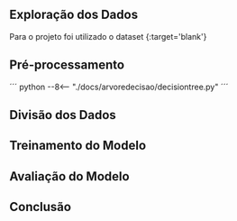 ## Exploração dos Dados

Para o projeto foi utilizado o dataset [](http){:target='blank'}

## Pré-processamento

´´´ python
--8<-- "./docs/arvoredecisao/decisiontree.py"
´´´

## Divisão dos Dados

## Treinamento do Modelo

## Avaliação do Modelo

## Conclusão
